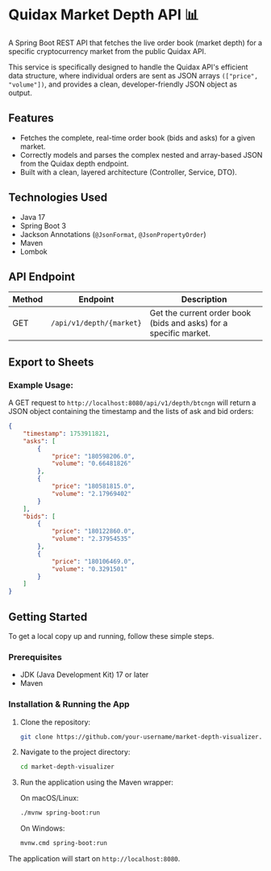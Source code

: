 # Quidax Market Depth API 📊

A Spring Boot REST API that fetches the live order book (market depth) for a specific cryptocurrency market from the public Quidax API.

This service is specifically designed to handle the Quidax API's efficient data structure, where individual orders are sent as JSON arrays `(["price", "volume"])`, and provides a clean, developer-friendly JSON object as output.

## Features
- Fetches the complete, real-time order book (bids and asks) for a given market.
- Correctly models and parses the complex nested and array-based JSON from the Quidax depth endpoint.
- Built with a clean, layered architecture (Controller, Service, DTO).

## Technologies Used
- Java 17
- Spring Boot 3
- Jackson Annotations (`@JsonFormat`, `@JsonPropertyOrder`)
- Maven
- Lombok

## API Endpoint

| Method | Endpoint                     | Description                                                       |
|--------|------------------------------|-------------------------------------------------------------------|
| GET    | `/api/v1/depth/{market}`    | Get the current order book (bids and asks) for a specific market. |

## Export to Sheets

### Example Usage:
A GET request to `http://localhost:8080/api/v1/depth/btcngn` will return a JSON object containing the timestamp and the lists of ask and bid orders:

```json
{
    "timestamp": 1753911821,
    "asks": [
        {
            "price": "180598206.0",
            "volume": "0.66481826"
        },
        {
            "price": "180581815.0",
            "volume": "2.17969402"
        }
    ],
    "bids": [
        {
            "price": "180122860.0",
            "volume": "2.37954535"
        },
        {
            "price": "180106469.0",
            "volume": "0.3291501"
        }
    ]
}
```

## Getting Started

To get a local copy up and running, follow these simple steps.

### Prerequisites
- JDK (Java Development Kit) 17 or later
- Maven

### Installation & Running the App
1. Clone the repository:

   ```bash
   git clone https://github.com/your-username/market-depth-visualizer.git
   ```

2. Navigate to the project directory:

   ```bash
   cd market-depth-visualizer
   ```

3. Run the application using the Maven wrapper:

   On macOS/Linux:
   ```bash
   ./mvnw spring-boot:run
   ```

   On Windows:
   ```bash
   mvnw.cmd spring-boot:run
   ```

The application will start on `http://localhost:8080`.